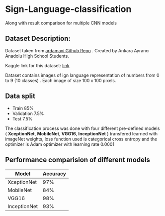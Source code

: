 # Sign-Language-classification
Along with result comparison for multiple CNN models

## Dataset Description:

Dataset taken from [ardamavi Github Repo](https://github.com/ardamavi/Sign-Language-Digits-Dataset) . Created by  Ankara Ayrancı Anadolu High School Students. 

Kaggle link for this dataset: [link](https://www.kaggle.com/code/kabilan03/sign-language-classification)


Dataset contains images of ign language representation of numbers from 0 to 9 (10 classes) . Each image of size 100 x 100 pixels. 

## Data split

  * Train       85%
  * Validation  7.5%
  * Test        7.5%

The classification process was done with four different pre-defined models ( **XceptionNet**, **MobileNet**, **VGG16**, **InceptionNet** ) transfered learned with imageNet weights, loss function used is categorical cross entropy and the optimizer is Adam optimizer with learning rate 0.0001

## Performance comparision of different models

| Model  | Accuracy |
| ------------- | ------------- |
| XceptionNet  | 97%  |
| MobileNet  | 84%  |
| VGG16  | 98%  |
| InceptionNet  | 93%  |
